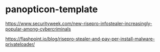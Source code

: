 # panopticon-template

https://www.securityweek.com/new-risepro-infostealer-increasingly-popular-among-cybercriminals

https://flashpoint.io/blog/risepro-stealer-and-pay-per-install-malware-privateloader/
